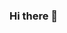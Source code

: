 ### Hi there 👋

<!--
**paneliyaprince/paneliyaprince** is a ✨ _special_ ✨ repository because its `README.md` (this file) appears on your GitHub profile.

Here are some ideas to get you started:

- 🔭 I’m currently working on ...Web Services
- 🌱 I’m currently learning ...Restful
- 👯 I’m looking to collaborate on ...open source
- 🤔 I’m looking for help with ...quizes
- 💬 Ask me about ...javascript
- 📫 How to reach me: ...
- 😄 Pronouns: ...
- ⚡ Fun fact: ...
-->

